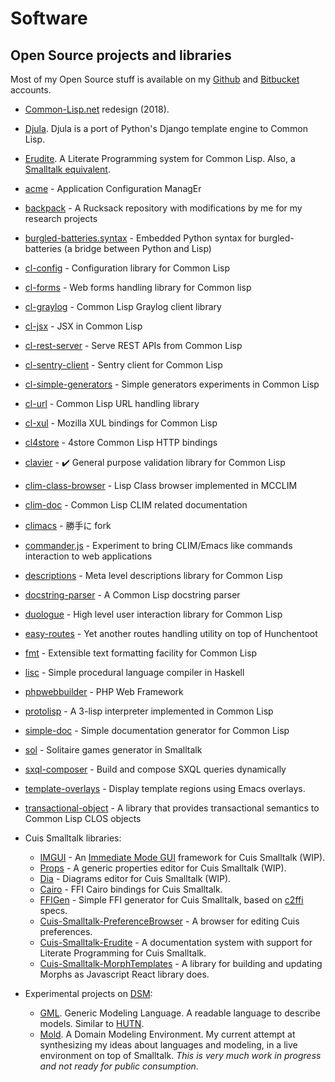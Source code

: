 # Software

## Open Source projects and libraries

Most of my Open Source stuff is available on my [Github](https://github.com/mmontone) and [Bitbucket](https://bitbucket.org/mmontone) accounts.

* [Common-Lisp.net](http://common-lisp.net) redesign (2018).
* [Djula](https://github.com/mmontone/djula). Djula is a port of Python's Django template engine to Common Lisp.
* [Erudite](https://github.com/mmontone/erudite). A Literate Programming system for Common Lisp. Also, a [Smalltalk equivalent](https://bitbucket.org/mmontone/cuis-smalltalk-erudite).
* [acme](http://mmontone.github.io/acme) - Application Configuration ManagEr
* [backpack]() - A Rucksack repository with modifications by me for my research projects
* [burgled-batteries.syntax](https://github.com/mmontone/burgled-batteries.syntax) - Embedded Python syntax for burgled-batteries (a bridge between Python and Lisp)
* [cl-config]() - Configuration library for Common Lisp
* [cl-forms]() - Web forms handling library for Common lisp
* [cl-graylog](https://github.com/mmontone/cl-graylog) - Common Lisp Graylog client library
* [cl-jsx](https://github.com/mmontone/cl-jsx) - JSX in Common Lisp
* [cl-rest-server](http://mmontone.github.io/cl-rest-server) - Serve REST APIs from Common Lisp
* [cl-sentry-client](https://github.com/mmontone/cl-sentry-client) - Sentry client for Common Lisp
* [cl-simple-generators](https://github.com/mmontone/cl-simple-generators) - Simple generators experiments in Common Lisp
* [cl-url]() - Common Lisp URL handling library
* [cl-xul](http://mmontone.github.io/cl-xul) - Mozilla XUL bindings for Common Lisp
* [cl4store](https://github.com/mmontone/cl4store) - 4store Common Lisp HTTP bindings
* [clavier]() - :heavy_check_mark: General purpose validation library for Common Lisp
* [clim-class-browser](https://github.com/mmontone/clim-class-browser) - Lisp Class browser implemented in MCCLIM
* [clim-doc](https://github.com/mmontone/clim-doc) - Common Lisp CLIM related documentation
* [climacs]() - 勝手に fork
* [commander.js](https://github.com/mmontone/commander.js) - Experiment to bring CLIM/Emacs like commands interaction to web applications
* [descriptions](http://mmontone.github.io/descriptions) - Meta level descriptions library for Common Lisp
* [docstring-parser](https://github.com/mmontone/docstring-parser) - A Common Lisp docstring parser
* [duologue]() - High level user interaction library for Common Lisp
* [easy-routes](https://github.com/mmontone/easy-routes) - Yet another routes handling utility on top of Hunchentoot
* [fmt](https://github.com/mmontone/fmt) - Extensible text formatting facility for Common Lisp
* [lisc]() - Simple procedural language compiler in Haskell
* [phpwebbuilder](http://phpwebbuilder.sourceforge.net/) - PHP Web Framework
* [protolisp](https://github.com/mmontone/protolisp) - A 3-lisp interpreter implemented in Common Lisp
* [simple-doc](https://github.com/mmontone/simple-doc) - Simple documentation generator for Common Lisp
* [sol](https://github.com/mmontone/sol) - Solitaire games generator in Smalltalk
* [sxql-composer](https://github.com/mmontone/sxql-composer) - Build and compose SXQL queries dynamically
* [template-overlays]() - Display template regions using Emacs overlays.
* [transactional-object]() - A library that provides transactional semantics to Common Lisp CLOS objects

* Cuis Smalltalk libraries:
   * [IMGUI](https://bitbucket.org/mmontone/mold/src/master/IMGUI.pck.st) - An [Immediate Mode GUI](http://www.johno.se/book/imgui.html) framework for Cuis Smalltalk (WIP).
   * [Props](https://bitbucket.org/mmontone/mold/src/master/Props.pck.st) - A generic properties editor for Cuis Smalltalk (WIP).
   * [Dia](https://bitbucket.org/mmontone/mold/src/master/Dia.pck.st) - Diagrams editor for Cuis Smalltalk (WIP).
   * [Cairo](https://github.com/Cuis-Smalltalk/Cairo) - FFI Cairo bindings for Cuis Smalltalk.
   * [FFIGen](https://github.com/Cuis-Smalltalk/Cairo/blob/master/FFIGen.pck.st) - Simple FFI generator for Cuis Smalltalk, based on [c2ffi](https://github.com/rpav/c2ffi) specs. 
   * [Cuis-Smalltalk-PreferenceBrowser](https://bitbucket.org/mmontone/cuis-smalltalk-preferencebrowser) - A browser for editing Cuis preferences.
   * [Cuis-Smalltalk-Erudite](https://github.com/Cuis-Smalltalk/Erudite) - A documentation system with support for Literate Programming for Cuis Smalltalk.
   * [Cuis-Smalltalk-MorphTemplates](https://bitbucket.org/mmontone/cuis-smalltalk-morphtemplates) - A library for building and updating Morphs as Javascript React library does.

* Experimental projects on [DSM](https://en.wikipedia.org/wiki/Domain-specific_modeling):
   - [GML](https://bitbucket.org/mmontone/gml). Generic Modeling Language. A readable language to describe models. Similar to [HUTN](https://www.eclipse.org/epsilon/doc/hutn/).
   - [Mold](https://bitbucket.org/mmontone/mold). A Domain Modeling Environment. My current attempt at synthesizing my ideas about languages and modeling, in a live environment on top of Smalltalk. *This is very much work in progress and not ready for public consumption*.
